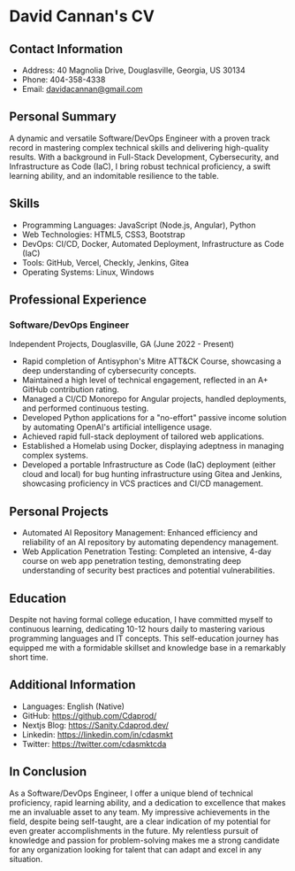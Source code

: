 # David Cannan's CV

## Contact Information

- Address: 40 Magnolia Drive, Douglasville, Georgia, US 30134
- Phone: 404-358-4338
- Email: davidacannan@gmail.com

## Personal Summary

A dynamic and versatile Software/DevOps Engineer with a proven track record in mastering complex technical skills and delivering high-quality results. With a background in Full-Stack Development, Cybersecurity, and Infrastructure as Code (IaC), I bring robust technical proficiency, a swift learning ability, and an indomitable resilience to the table.

## Skills

- Programming Languages: JavaScript (Node.js, Angular), Python
- Web Technologies: HTML5, CSS3, Bootstrap
- DevOps: CI/CD, Docker, Automated Deployment, Infrastructure as Code (IaC)
- Tools: GitHub, Vercel, Checkly, Jenkins, Gitea
- Operating Systems: Linux, Windows

## Professional Experience

### Software/DevOps Engineer
Independent Projects, Douglasville, GA (June 2022 - Present)

- Rapid completion of Antisyphon's Mitre ATT&CK Course, showcasing a deep understanding of cybersecurity concepts.
- Maintained a high level of technical engagement, reflected in an A+ GitHub contribution rating.
- Managed a CI/CD Monorepo for Angular projects, handled deployments, and performed continuous testing.
- Developed Python applications for a "no-effort" passive income solution by automating OpenAI's artificial intelligence usage.
- Achieved rapid full-stack deployment of tailored web applications.
- Established a Homelab using Docker, displaying adeptness in managing complex systems.
- Developed a portable Infrastructure as Code (IaC) deployment (either cloud and local) for bug hunting infrastructure using Gitea and Jenkins, showcasing proficiency in VCS practices and CI/CD management.

## Personal Projects

- Automated AI Repository Management: Enhanced efficiency and reliability of an AI repository by automating dependency management.
- Web Application Penetration Testing: Completed an intensive, 4-day course on web app penetration testing, demonstrating deep understanding of security best practices and potential vulnerabilities.

## Education

Despite not having formal college education, I have committed myself to continuous learning, dedicating 10-12 hours daily to mastering various programming languages and IT concepts. This self-education journey has equipped me with a formidable skillset and knowledge base in a remarkably short time.

## Additional Information

- Languages: English (Native)
- GitHub: https://github.com/Cdaprod/
- Nextjs Blog: https://Sanity.Cdaprod.dev/
- Linkedin: https://linkedin.com/in/cdasmkt
- Twitter: https://twitter.com/cdasmktcda

## In Conclusion

As a Software/DevOps Engineer, I offer a unique blend of technical proficiency, rapid learning ability, and a dedication to excellence that makes me an invaluable asset to any team. My impressive achievements in the field, despite being self-taught, are a clear indication of my potential for even greater accomplishments in the future. My relentless pursuit of knowledge and passion for problem-solving makes me a strong candidate for any organization looking for talent that can adapt and excel in any situation.
